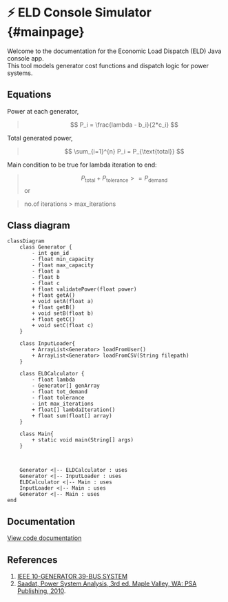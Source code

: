 <script src="https://cdn.jsdelivr.net/npm/mathjax@3/es5/tex-mml-chtml.js"></script> 
<script type="module">
    Array.from(document.getElementsByClassName("language-mermaid")).forEach(el => {
      el.classList.add("mermaid");
    });
    import mermaid from 'https://cdn.jsdelivr.net/npm/mermaid@11.4.1/dist/mermaid.esm.min.mjs';
    mermaid.initialize({ startOnLoad: true, theme: 'light' });
  </script>

# ⚡ ELD Console Simulator {#mainpage}

Welcome to the documentation for the Economic Load Dispatch (ELD) Java console app.  
This tool models generator cost functions and dispatch logic for power systems.

## Equations
Power at each generator,
> $$
P_i = \frac{lambda - b_i}{2*c_i}
$$

Total generated power,
> $$
\sum_{i=1}^{n} P_i = P_{\text{total}}
$$

Main condition to be true for lambda iteration to end:
> $$
P_{\text{total}} + P_{\text{tolerance}} >= P_{\text{demand}}
$$
or

> no.of iterations > max_iterations


## Class diagram

```mermaid
classDiagram
    class Generator {
        - int gen_id
        - float min_capacity
        - float max_capacity
        - float a
        - float b
        - float c
        + float validatePower(float power)
        + float getA()
        + void setA(float a)
        + float getB()
        + void setB(float b)
        + float getC()
        + void setC(float c)
    }
    
    class InputLoader{
        + ArrayList<Generator> loadFromUser()
        + ArrayList<Generator> loadFromCSV(String filepath)
    }
    
    class ELDCalculator {
        - float lambda
        - Generator[] genArray
        - float tot_demand
        - float tolerance
        - int max_iterations
        + float[] lambdaIteration()
        + float sum(float[] array)
    }

    class Main{
        + static void main(String[] args)
    }



    Generator <|-- ELDCalculator : uses
    Generator <|-- InputLoader : uses
    ELDCalculator <|-- Main : uses
    InputLoader <|-- Main : uses
    Generator <|-- Main : uses
end
```



## Documentation
[View code documentation](./docs/html/classes.html)


## References
1. [IEEE 10-GENERATOR 39-BUS SYSTEM](https://www.researchgate.net/file.PostFileLoader.html?id=55019916f079ed153f8b4598&assetKey=AS:273740330405917@1442276188879)
2. [Saadat, Power System Analysis, 3rd ed. Maple Valley, WA: PSA Publishing, 2010](https://www.saadat.us/psabook3rd.htm).
